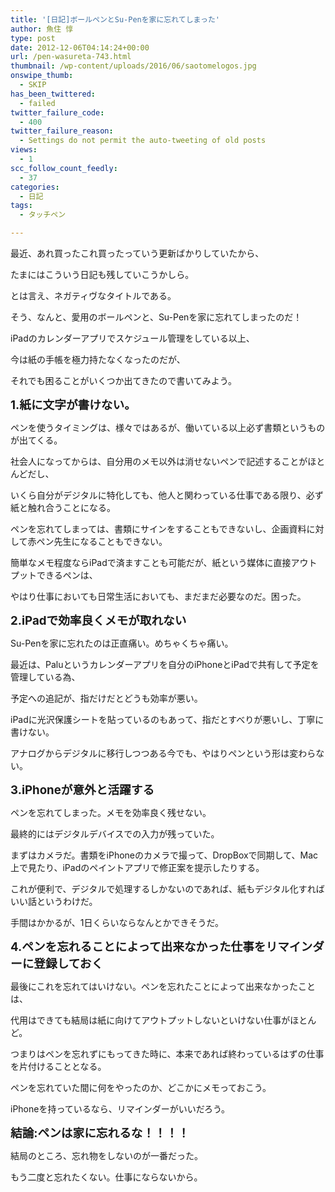 ```yaml
---
title: '[日記]ボールペンとSu-Penを家に忘れてしまった'
author: 魚住 惇
type: post
date: 2012-12-06T04:14:24+00:00
url: /pen-wasureta-743.html
thumbnail: /wp-content/uploads/2016/06/saotomelogos.jpg
onswipe_thumb:
  - SKIP
has_been_twittered:
  - failed
twitter_failure_code:
  - 400
twitter_failure_reason:
  - Settings do not permit the auto-tweeting of old posts
views:
  - 1
scc_follow_count_feedly:
  - 37
categories:
  - 日記
tags:
  - タッチペン

---
```

最近、あれ買ったこれ買ったっていう更新ばかりしていたから、

たまにはこういう日記も残していこうかしら。</p> 

<!--more-->

とは言え、ネガティヴなタイトルである。</p> 

そう、なんと、愛用のボールペンと、Su-Penを家に忘れてしまったのだ！

iPadのカレンダーアプリでスケジュール管理をしている以上、

今は紙の手帳を極力持たなくなったのだが、

それでも困ることがいくつか出てきたので書いてみよう。</p> 

<span style="font-size: 14pt;"><b>1.紙に文字が書けない。</b></span>

ペンを使うタイミングは、様々ではあるが、働いている以上必ず書類というものが出てくる。

社会人になってからは、自分用のメモ以外は消せないペンで記述することがほとんどだし、

いくら自分がデジタルに特化しても、他人と関わっている仕事である限り、必ず紙と触れ合うことになる。

ペンを忘れてしまっては、書類にサインをすることもできないし、企画資料に対して赤ペン先生になることもできない。

簡単なメモ程度ならiPadで済ますことも可能だが、紙という媒体に直接アウトプットできるペンは、

やはり仕事においても日常生活においても、まだまだ必要なのだ。困った。</p> 

<span style="font-size: 14pt;"><b>2.iPadで効率良くメモが取れない</b></span>

Su-Penを家に忘れたのは正直痛い。めちゃくちゃ痛い。

最近は、Paluというカレンダーアプリを自分のiPhoneとiPadで共有して予定を管理している為、

予定への追記が、指だけだとどうも効率が悪い。

iPadに光沢保護シートを貼っているのもあって、指だとすべりが悪いし、丁寧に書けない。

アナログからデジタルに移行しつつある今でも、やはりペンという形は変わらない。</p> 

<span style="font-size: 14pt;"><b>3.iPhoneが意外と活躍する</b></span>

ペンを忘れてしまった。メモを効率良く残せない。

最終的にはデジタルデバイスでの入力が残っていた。

まずはカメラだ。書類をiPhoneのカメラで撮って、DropBoxで同期して、Mac上で見たり、iPadのペイントアプリで修正案を提示したりする。

これが便利で、デジタルで処理するしかないのであれば、紙もデジタル化すればいい話というわけだ。

手間はかかるが、1日くらいならなんとかできそうだ。</p> 

<span style="font-size: 14pt;"><b>4.ペンを忘れることによって出来なかった仕事をリマインダーに登録しておく</b></span>

最後にこれを忘れてはいけない。ペンを忘れたことによって出来なかったことは、

代用はできても結局は紙に向けてアウトプットしないといけない仕事がほとんど。

つまりはペンを忘れずにもってきた時に、本来であれば終わっているはずの仕事を片付けることとなる。

ペンを忘れていた間に何をやったのか、どこかにメモっておこう。

iPhoneを持っているなら、リマインダーがいいだろう。</p> 

<span style="font-size: 14pt;"><b>結論:ペンは家に忘れるな！！！！</b></span>

結局のところ、忘れ物をしないのが一番だった。

もう二度と忘れたくない。仕事にならないから。